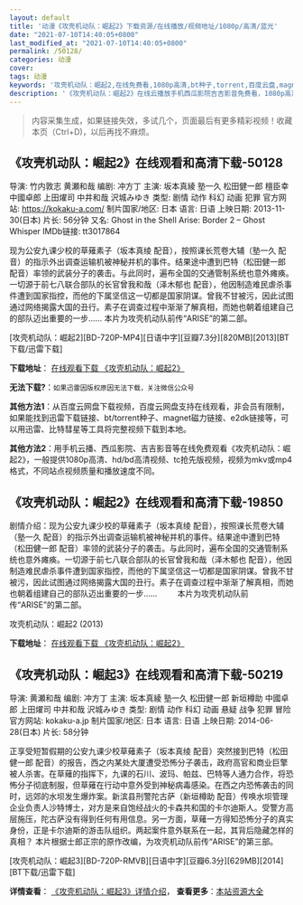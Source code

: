 ```yaml
---
layout: default
title: '动漫《攻壳机动队：崛起2》下载资源/在线播放/视频地址/1080p/高清/蓝光'
date: "2021-07-10T14:40:05+0800"
last_modified_at: "2021-07-10T14:40:05+0800"
permalink: /50128/
categories: 动漫
cover:
tags: 动漫
keywords: '攻壳机动队：崛起2,在线免费看,1080p高清,bt种子,torrent,百度云盘,magnet,磁力链,迅雷下载资源'
description: '《攻壳机动队：崛起2》在线云播放手机西瓜影院吉吉影音免费看，1080p高清bd/hd未删减完整版和tc抢先枪版，mkv/mp4格式，附带bt/torrent种子、magnet/磁力链、百度云盘、网盘资源迅雷下载链接'
---
```


>内容采集生成，如果链接失效，多试几个，页面最后有更多精彩视频！收藏本页（Ctrl+D)，以后再找不麻烦。


## 《攻壳机动队：崛起2》在线观看和高清下载-50128

导演: 竹内敦志 黄瀬和哉 编剧: 冲方丁 主演: 坂本真綾 塾一久 松田健一郎 檀臣幸 中國卓郎 上田燿司 中井和哉 沢城みゆき 类型: 剧情 动作 科幻 动画 犯罪 官方网站: https://kokaku-a.com/ 制片国家/地区: 日本 语言: 日语 上映日期: 2013-11-30(日本) 片长: 56分钟 又名: Ghost in the Shell Arise: Border 2 – Ghost Whisper IMDb链接: tt3017864

现为公安九课少校的草薙素子（坂本真绫 配音），按照课长荒卷大辅（塾一久 配音）的指示外出调查运输机被神秘并机的事件。结果途中遭到巴特（松田健一郎 配音）率领的武装分子的袭击。与此同时，遍布全国的交通管制系统也意外瘫痪。一切源于前七八联合部队的长官曾我和哉（泽木郁也 配音），他因制造难民虐杀事件遭到国家指控，而他的下属坚信这一切都是国家阴谋。曾我不甘被污，因此试图通过网络揭露大国的丑行。素子在调查过程中渐渐了解真相，而她也朝着组建自己的部队迈出重要的一步…… 本片为攻壳机动队前传“ARISE”的第二部。


[攻壳机动队：崛起2][BD-720P-MP4][日语中字][豆瓣7.3分][820MB][2013][BT下载/迅雷下载]

**下载地址**： [在线观看下载 《攻壳机动队：崛起2》](https://www.btdx8.com/torrent/ghost_in_the_shell_arise_border2_2013.html) 


**无法下载?**：`如果迅雷因版权原因无法下载，关注微信公众号 `

**其他方法1**：从百度云网盘下载视频，百度云网盘支持在线观看，非会员有限制，如果能找到迅雷下载链接、bt/torrent种子、magnet磁力链接、e2dk链接等，可以用迅雷、比特彗星等工具将完整视频下载到本地。

**其他方法2**：用手机云播、西瓜影院、吉吉影音等在线免费观看《攻壳机动队：崛起2》，一般提供1080p高清、hd/bd高清视频、tc抢先版视频，视频为mkv或mp4格式，不同站点视频质量和播放速度不同。


## 《攻壳机动队：崛起2》在线观看和高清下载-19850

剧情介绍：现为公安九课少校的草薙素子（坂本真绫 配音），按照课长荒卷大辅（塾一久 配音）的指示外出调查运输机被神秘并机的事件。结果途中遭到巴特（松田健一郎 配音）率领的武装分子的袭击。与此同时，遍布全国的交通管制系统也意外瘫痪。一切源于前七八联合部队的长官曾我和哉（泽木郁也 配音），他因制造难民虐杀事件遭到国家指控，而他的下属坚信这一切都是国家阴谋。曾我不甘被污，因此试图通过网络揭露大国的丑行。素子在调查过程中渐渐了解真相，而她也朝着组建自己的部队迈出重要的一步……  　　本片为攻壳机动队前传“ARISE”的第二部。


攻壳机动队：崛起2 (2013)

**下载地址**： [在线观看下载 《攻壳机动队：崛起2》](https://www.btbtdy.me/btdy/dy2126.html) 


## 《攻壳机动队：崛起3》在线观看和高清下载-50219

导演: 黄瀬和哉 编剧: 冲方丁 主演: 坂本真綾 塾一久 松田健一郎 新垣樽助 中國卓郎 上田燿司 中井和哉 沢城みゆき 类型: 剧情 动作 科幻 动画 悬疑 战争 犯罪 冒险 官方网站: kokaku-a.jp 制片国家/地区: 日本 语言: 日语 上映日期: 2014-06-28(日本) 片长: 58分钟

正享受短暂假期的公安九课少校草薙素子（坂本真绫 配音）突然接到巴特（松田健一郎 配音）的报告，西之内某处大厦遭受恐怖分子袭击，政府高官和商业巨擎被人杀害。在草薙的指挥下，九课的石川、波玛、帕兹、巴特等人通力合作，将恐怖分子彻底制服，但草薙在行动中意外受到神秘病毒感染。在西之内恐怖袭击的同时，远郊的水坝发生爆炸案。新滨县刑警陀古萨（新垣樽助 配音）传唤水坝管理企业负责人沙特博士，对方是来自饱经战火的卡森共和国的卡尔迪斯人。受警方高层施压，陀古萨没有得到任何有用信息。另一方面，草薙一方得知恐怖分子的真实身份，正是卡尔迪斯的游击队组织。两起案件意外联系在一起，其背后隐藏怎样的真相？ 本片根据士郎正宗的原作改编，为攻壳机动队前传“ARISE”的第三部。


[攻壳机动队：崛起3][BD-720P-RMVB][日语中字][豆瓣6.3分][629MB][2014][BT下载/迅雷下载]

**详情查看**： [《攻壳机动队：崛起3》详情介绍](/movie/50219/)， **查看更多**：[本站资源大全](/movie/t/all/)

